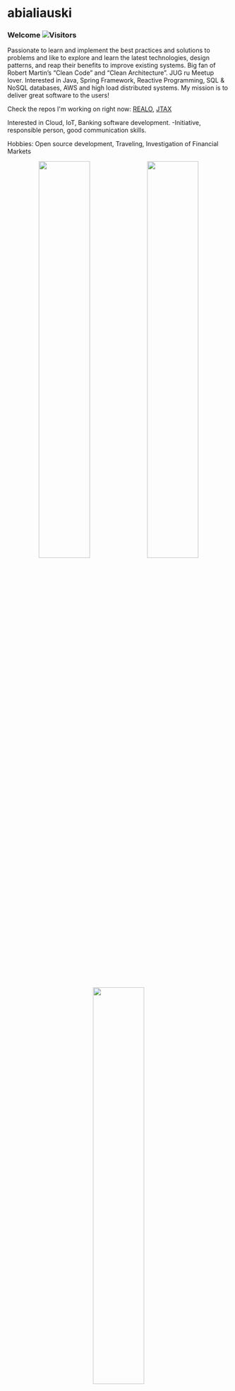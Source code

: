 # abialiauski

### Welcome ![Visitors](https://visitor-badge.glitch.me/badge?page_id=h1alexbel)
Passionate to learn and implement the best practices and solutions to problems and like to explore and learn the latest technologies, design patterns, and reap their benefits to improve existing systems. Big fan of Robert Martin’s “Clean Code” and “Clean Architecture”. JUG ru Meetup lover. Interested in Java, Spring Framework, Reactive Programming, SQL & NoSQL databases, AWS and high load distributed systems. My mission is to deliver great software to the users!

Check the repos I'm working on right now:
[REALO](https://github.com/h1alexbel/realo),
 [JTAX](https://github.com/h1alexbel/jtax)

Interested in Cloud, IoT, Banking software development.
-Initiative, responsible person, good communication skills.

Hobbies:
Open source development, Traveling, Investigation of Financial Markets

<p align="center">
  <img width="48%" src="https://github-readme-stats.vercel.app/api?username=h1alexbel&show_icons=true&theme=tokyonight" />
  <img width="48%" src="https://github-readme-streak-stats.herokuapp.com/?user=h1alexbel&theme=tokyonight" />
  <img width="48%" src="https://github-readme-stats.vercel.app/api/top-langs/?username=h1alexbel&langs_count=8&theme=tokyonight&layout=compact" />
</p>

## Contact me:
[<img align="left" alt="linked-in" src="https://img.shields.io/badge/linkedin-%230077B5.svg?&style=for-the-badge&logo=linkedin&logoColor=white" />](https://www.linkedin.com/in/aliaksei-bialiauski-49b2a821a/)
